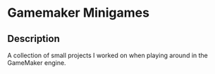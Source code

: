 # Gamemaker Minigames
## Description
A collection of small projects I worked on when playing around in the GameMaker engine.
